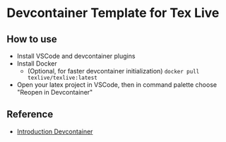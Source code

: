 # Devcontainer Template for Tex Live

## How to use
- Install VSCode and devcontainer plugins
- Install Docker
    - (Optional, for faster devcontainer initialization) `docker pull texlive/texlive:latest`
- Open your latex project in VSCode, then in command palette choose "Reopen in Devcontainer"

## Reference
- [Introduction Devcontainer](https://containers.dev/overview)
